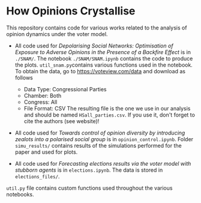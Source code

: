 # How Opinions Crystallise

This repository contains code for various works related to the analysis of opinion dynamics under the voter model.

- All code used for <i>Depolarising Social Networks: Optimisation of Exposure to Adverse Opinions in the Presence of a Backfire Effect</i> is in `./SNAM/`. The notebook `./SNAM/SNAM.ipynb` contains the code to produce the plots. `util_snam.py`contains various functions used in the notebook. To obtain the data, go to https://voteview.com/data and download as follows
  - Data Type: Congressional Parties
  - Chamber: Both
  - Congress: All
  - File Format: CSV
The resulting file is the one we use in our analysis and should be named `HSall_parties.csv`. If you use it, don't forget to cite the authors (see website)!

- All code used for <i>Towards control of opinion diversity by introducing zealots into a polarised social group</i> is in `opinion_control.ipynb`. Folder `simu_results/` contains results of the simulations performed for the paper and used for plots.

- All code used for <i>Forecasting elections results via the voter model with stubborn agents</i> is in `elections.ipynb`. The data is stored in `elections_files/`.

`util.py` file contains custom functions used throughout the various notebooks.
